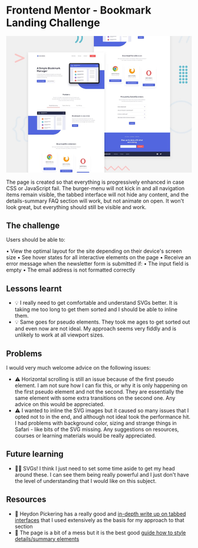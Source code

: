 # Frontend Mentor - Bookmark Landing Challenge

![Design preview for the Shortly URL shortening API coding challenge](./design/desktop-preview.jpg)

The page is created so that everything is progressively enhanced in case CSS or JavaScript fail. The burger-menu will not kick in and all navigation items remain visible, the tabbed interface will not hide any content, and the details-summary FAQ section will work, but not animate on open. It won't look great, but everything should still be visible and work.

## The challenge

Users should be able to:

• View the optimal layout for the site depending on their device's screen size
• See hover states for all interactive elements on the page
• Receive an error message when the newsletter form is submitted if:
• The input field is empty
• The email address is not formatted correctly

## Lessons learnt

- 💡 I really need to get comfortable and understand SVGs better. It is taking me too long to get them sorted and I should be able to inline them.
- 💡 Same goes for pseudo elements. They took me ages to get sorted out and even now are not ideal. My approach seems very fiddly and is unlikely to work at all viewport sizes.

## Problems

I would very much welcome advice on the following issues:

- ⚠️ Horizontal scrolling is still an issue because of the first pseudo element. I am not sure how I can fix this, or why it is only happening on the first pseudo element and not the second. They are essentially the same element with some extra transitions on the second one. Any advice on this would be appreciated.
- ⚠️ I wanted to inline the SVG images but it caused so many issues that I opted not to in the end, and although not ideal took the performance hit. I had problems with background color, sizing and strange things in Safari - like bits of the SVG missing. Any suggestions on resources, courses or learning materials would be really appreciated.

## Future learning

- 🙇‍♂️ SVGs! I think I just need to set some time aside to get my head around these. I can see them being really powerful and I just don't have the level of understanding that I would like on this subject.

## Resources

- 🔗 Heydon Pickering has a really good and [in-depth write up on tabbed interfaces](https://inclusive-components.design/tabbed-interfaces/) that I used extensively as the basis for my approach to that section
- 🔗 The page is a bit of a mess but it is the best good [guide how to style details/summary elements](https://webdesign.tutsplus.com/tutorials/explaining-the-details-and-summary-elements--cms-21999)
